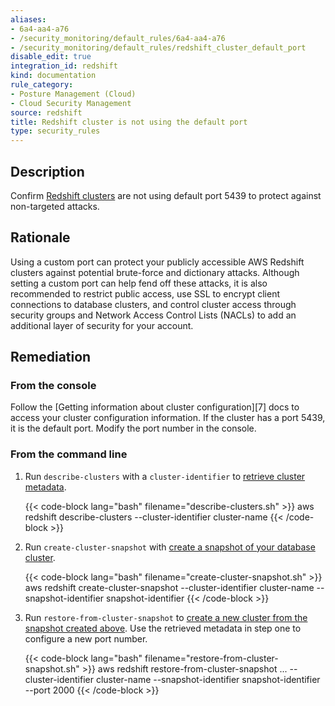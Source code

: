 ```yaml
---
aliases:
- 6a4-aa4-a76
- /security_monitoring/default_rules/6a4-aa4-a76
- /security_monitoring/default_rules/redshift_cluster_default_port
disable_edit: true
integration_id: redshift
kind: documentation
rule_category:
- Posture Management (Cloud)
- Cloud Security Management
source: redshift
title: Redshift cluster is not using the default port
type: security_rules
---
```


## Description

Confirm [Redshift clusters][1] are not using default port 5439 to protect against non-targeted attacks.

## Rationale

Using a custom port can protect your publicly accessible AWS Redshift clusters against potential brute-force and dictionary attacks. Although setting a custom port can help fend off these attacks, it is also recommended to restrict public access, use SSL to encrypt client connections to database clusters, and control cluster access through security groups and Network Access Control Lists (NACLs) to add an additional layer of security for your account.

## Remediation

### From the console

Follow the [Getting information about cluster configuration][7] docs to access your cluster configuration information. If the cluster has a port 5439, it is the default port. Modify the port number in the console.

### From the command line

1. Run `describe-clusters` with a `cluster-identifier` to [retrieve cluster metadata][2].

    {{< code-block lang="bash" filename="describe-clusters.sh" >}}
    aws redshift describe-clusters
	    --cluster-identifier cluster-name
    {{< /code-block >}}

2. Run `create-cluster-snapshot` with [create a snapshot of your database cluster][3].

    {{< code-block lang="bash" filename="create-cluster-snapshot.sh" >}}
    aws redshift create-cluster-snapshot
        --cluster-identifier cluster-name
        --snapshot-identifier snapshot-identifier
    {{< /code-block >}}

3. Run `restore-from-cluster-snapshot` to [create a new cluster from the snapshot created above][4]. Use the retrieved metadata in step one to configure a new port number.

    {{< code-block lang="bash" filename="restore-from-cluster-snapshot.sh" >}}
    aws redshift restore-from-cluster-snapshot
        ...
        --cluster-identifier cluster-name
        --snapshot-identifier snapshot-identifier
        --port 2000
     {{< /code-block >}}

[1]: https://docs.aws.amazon.com/redshift/latest/mgmt/working-with-clusters.html
[2]: https://awscli.amazonaws.com/v2/documentation/api/latest/reference/redshift/describe-clusters.html
[3]: https://awscli.amazonaws.com/v2/documentation/api/latest/reference/redshift/create-cluster-snapshot.html
[4]: https://awscli.amazonaws.com/v2/documentation/api/latest/reference/redshift/restore-from-cluster-snapshot.html
[5]: https://docs.aws.amazon.com/redshift/latest/mgmt/managing-clusters-console.html#describe-cluster
